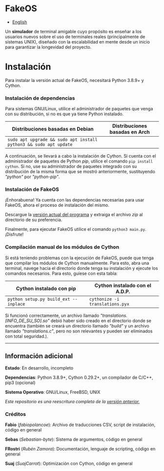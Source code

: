 # FakeOS

- [English](https://github.com/Hint-Box/FakeOS/blob/main/README.md)

Un **simulador** de terminal amigable cuyo propósito es enseñar a los usuarios nuevos sobre el uso
de terminales reales (principalmente de sistemas UNIX), diseñado con la escalabilidad en mente desde
un inicio para garantizar la longevidad del proyecto.

# Instalación
Para instalar la versión actual de FakeOS, necesitará Python 3.8.9+ y Cython.

### Instalación de dependencias
Para sistemas GNU/Linux, utilice el administrador de paquetes que venga con su distribución, si
no es que ya tiene Python instalado.

|Distribuciones basadas en Debian|Distribuciones basadas en Arch|
|---|---|
|`sudo apt upgrade && sudo apt install python3 && sudo apt update`||`sudo pacman -Syu && sudo pacman -S python3`

A continuación, se llevará a cabo la instalación de Cython. Si cuenta con el administrador de
paquetes de Python *pip*, utilice el comando `pip install cython`. Si no, use su administrador de
paquetes integrado con su distribución de la misma forma que se mostró anteriormente,
sustituyendo *"python"* por *"python-pip"*.

### Instalación de FakeOS
¡Enhorabuena! Ya cuenta con las dependencias necesarias para usar FakeOS, ahora el proceso de
instalación del mismo.

Descargue la [versión actual del programa](https://www.github.com/Hint-Box/FakeOS/archive/refs/heads/main.zip "Download Link")
y extraiga el archivo *zip* al directorio de su preferencia.

Finalmente, para ejecutar FakeOS utilice el comando `python3 main.py`. ¡Disfrute!

### Compilación manual de los módulos de Cython
Si está teniendo problemas con la ejecución de FakeOS, puede que tenga que compilar los módulos
de Cython manualmente. Para esto, abra una terminal, navege hacia el directorio donde tenga su
instalación y ejecute los comandos necesarios. Para esto, guíese con esta tabla:

|Cython instalado con pip|Cython instalado con el A.D.P.|
|---|---|
|`python setup.py build_ext --inplace`|`cythonize -i translations.pyx`|

Si funcionó correctamente, un archivo llamado *"translations.[INFO_DE_SU_SO].so"* debió
haber sido creado en el directorio donde se encuentra (también se creará un directorio llamado
*"build"* y un archivo llamado *"translations.c"*, pero no son relevantes y pueden ser eliminados
con total seguridad.).

---

## Información adicional
**Estado**: En desarrollo, incompleto

**Dependencias**: Python 3.8.9+, Cython 0.29.2+, un compilador de C/C++, pip3 (opcional)

**Sistema Operativo**: GNU/Linux, FreeBSD, UNIX

_Este repositorio es una reescritura completa de la [versión anterior.](https://www.github.com/fabiopolancoe/FakeOS)_


### Créditos
**Fabio** (*fabiopolancoe*): Archivo de traducciones CSV, script de instalación, código en general

**Sebas** (*Sebastian-byte*): Sistema de argumentos, código en general

**FRostri** (*Rubén Zamora*): Documentación, lenguaje de scripting, código en general

**Suaj** (*SuajCarrot*): Optimización con Cython, código en general
